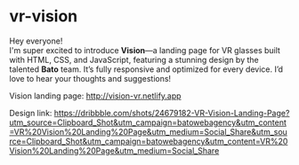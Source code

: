 # vr-vision
Hey everyone!  
I'm super excited to introduce **Vision**—a landing page for VR glasses built with HTML, CSS, and JavaScript, featuring a stunning design by the talented **Bato** team. It’s fully responsive and optimized for every device. I’d love to hear your thoughts and suggestions!


Vision landing page:
http://vision-vr.netlify.app


Design link:
https://dribbble.com/shots/24679182-VR-Vision-Landing-Page?utm_source=Clipboard_Shot&utm_campaign=batowebagency&utm_content=VR%20Vision%20Landing%20Page&utm_medium=Social_Share&utm_source=Clipboard_Shot&utm_campaign=batowebagency&utm_content=VR%20Vision%20Landing%20Page&utm_medium=Social_Share
